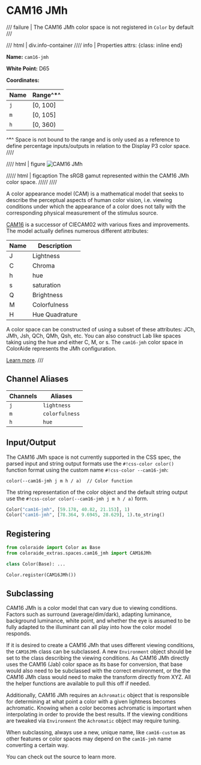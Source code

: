 # CAM16 JMh

/// failure | The CAM16 JMh color space is not registered in `Color` by default
///

/// html | div.info-container
//// info | Properties
    attrs: {class: inline end}

**Name:** `cam16-jmh`

**White Point:** D65

**Coordinates:**

Name | Range^\*^
---- | -----
`j`  | [0, 100]
`m`  | [0, 105]
`h`  | [0, 360)

^\*^ Space is not bound to the range and is only used as a reference to define percentage inputs/outputs in
relation to the Display P3 color space.
////

//// html | figure
![CAM16 JMh](../images/cam16-jmh.png)

///// html | figcaption
The sRGB gamut represented within the CAM16 JMh color space.
/////
////

A color appearance model (CAM) is a mathematical model that seeks to describe the perceptual aspects of human color
vision, i.e. viewing conditions under which the appearance of a color does not tally with the corresponding physical
measurement of the stimulus source.

[CAM16](./cam16.md) is a successor of CIECAM02 with various fixes and improvements. The model actually defines numerous
different attributes:

Name | Description
---- | -----------
J    | Lightness
C    | Chroma
h    | hue
s    | saturation
Q    | Brightness
M    | Colorfulness
H    | Hue Quadrature

A color space can be constructed of using a subset of these attributes: JCh, JMh, Jsh, QCh, QMh, Qsh, etc. You can also
construct Lab like spaces taking using the hue and either C, M, or s. The `cam16-jmh` color space in ColorAide
represents the JMh configuration.

[Learn more](https://doi.org/10.1002/col.22131).
///

## Channel Aliases

Channels | Aliases
-------- | -------
`j`      | `lightness`
`m`      | `colorfulness`
`h`      | `hue`

## Input/Output

The CAM16 JMh space is not currently supported in the CSS spec, the parsed input and string output formats use
the `#!css-color color()` function format using the custom name `#!css-color --cam16-jmh`:

```css-color
color(--cam16-jmh j m h / a)  // Color function
```

The string representation of the color object and the default string output use the
`#!css-color color(--cam16-jmh j m h / a)` form.

```py play
Color("cam16-jmh", [59.178, 40.82, 21.153], 1)
Color("cam16-jmh", [78.364, 9.6945, 28.629], 1).to_string()
```

## Registering

```py
from coloraide import Color as Base
from coloraide_extras.spaces.cam16_jmh import CAM16JMh

class Color(Base): ...

Color.register(CAM16JMh())
```

## Subclassing

CAM16 JMh is a color model that can vary due to viewing conditions. Factors such as surround (average/dim/dark),
adapting luminance, background luminance, white point, and whether the eye is assumed to be fully adapted to the
illuminant can all play into how the color model responds.

If it is desired to create a CAM16 JMh that uses different viewing conditions, the `CAM16JMh` class can be subclassed.
A new `Environment` object should be set to the class describing the viewing conditions. As CAM16 JMh directly uses
the CAM16 (Jab) color space as its base for conversion, that base would also need to be subclassed with the correct
environment, or the the CAM16 JMh class would need to make the transform directly from XYZ. All the helper functions are
available to pull this off if needed.

Additionally, CAM16 JMh requires an `Achromatic` object that is responsible for determining at what point a color with
a given lightness becomes achromatic. Knowing when a color becomes achromatic is important when interpolating in order
to provide the best results. If the viewing conditions are tweaked via `Environment` the `Achromatic` object may require
tuning.

When subclassing, always use a new, unique name, like `cam16-custom` as other features or color spaces may depend on the
`cam16-jmh` name converting a certain way.

You can check out the source to learn more.
